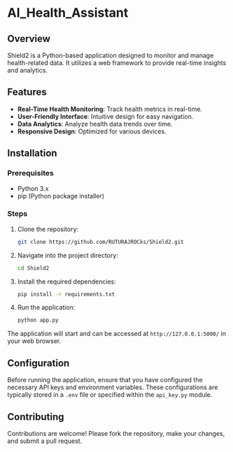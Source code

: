 # AI_Health_Assistant

## Overview

Shield2 is a Python-based application designed to monitor and manage health-related data. It utilizes a web framework to provide real-time insights and analytics.

## Features

- **Real-Time Health Monitoring**: Track health metrics in real-time.
- **User-Friendly Interface**: Intuitive design for easy navigation.
- **Data Analytics**: Analyze health data trends over time.
- **Responsive Design**: Optimized for various devices.

## Installation

### Prerequisites

- Python 3.x
- pip (Python package installer)

### Steps

1. Clone the repository:
   ```bash
   git clone https://github.com/RUTURAJROCks/Shield2.git

3. Navigate into the project directory:
   ```bash
   cd Shield2

5. Install the required dependencies:
   ```bash
   pip install -r requirements.txt

7. Run the application:
   ```bash
   python app.py

The application will start and can be accessed at `http://127.0.0.1:5000/` in your web browser.

## Configuration

Before running the application, ensure that you have configured the necessary API keys and environment variables. These configurations are typically stored in a `.env` file or specified within the `api_key.py` module.

## Contributing

Contributions are welcome! Please fork the repository, make your changes, and submit a pull request.
